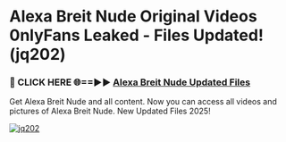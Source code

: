 # Alexa Breit Nude Original Videos 0nlyFans Leaked - Files Updated! (jq202)

<h3>🔴 CLICK HERE 🌐==►► <a href="https://tinyurl.com/52m3yx9h" rel="nofollow">Alexa Breit Nude Updated Files</a></h3>

Get Alexa Breit Nude and all content. Now you can access all videos and pictures of Alexa Breit Nude. New Updated Files 2025!

[![jq202](https://i.imgur.com/TnHtlc8.gif)](https://tinyurl.com/52m3yx9h)
